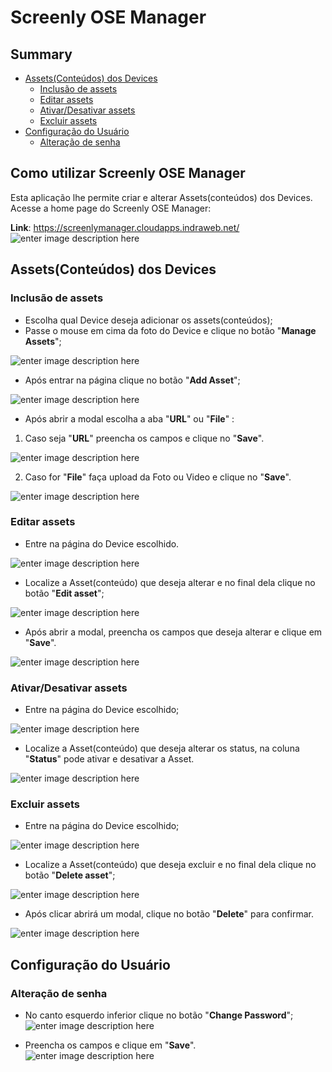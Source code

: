 # Screenly OSE Manager

## Summary 

  - [Assets(Conteúdos) dos Devices](#assetsconteúdos-dos-devices)
    - [Inclusão de assets](#inclusão-de-assets)
    - [Editar assets](#editar-assets)
    - [Ativar/Desativar assets](#ativardesativar-assets)
    - [Excluir assets](#excluir-assets)
  - [Configuração do Usuário](#configuração-do-usuário)
    - [Alteração de senha](#alteração-de-senha)
  


## Como utilizar Screenly OSE Manager

Esta aplicação lhe permite criar e alterar Assets(conteúdos) dos Devices.  
Acesse a home page do Screenly OSE Manager:

**Link**: https://screenlymanager.cloudapps.indraweb.net/
 ![enter image description here](docs/login.png)
 
<div id='section-id-9'/>

## Assets(Conteúdos) dos Devices

<div id='section-id-11'/>

### Inclusão de assets

- Escolha qual Device deseja adicionar os assets(conteúdos);  
- Passe o mouse em cima da foto do Device e clique no botão "**Manage Assets**";

 ![enter image description here](docs/home_assets.png)
 -  Após entrar na página clique no botão "**Add Asset**";

![enter image description here](docs/add_asset.png)
- Após abrir a modal escolha a aba "**URL**" ou "**File**" :

1. Caso seja "**URL**" preencha os campos e clique no "**Save**".

![enter image description here](docs/add_modal_asset.png)

2. Caso for "**File**" faça upload da Foto ou Video e clique no "**Save**". 

![enter image description here](docs/file_modal_asset.png)

<div id='section-id-30'/>

### Editar assets

- Entre na página do Device escolhido.

 ![enter image description here](docs/home_assets.png)

- Localize a Asset(conteúdo) que deseja alterar e no final dela clique no botão "**Edit asset**";

![enter image description here](docs/edit_asset.png)

- Após abrir a modal, preencha os campos que deseja alterar e clique em "**Save**".

![enter image description here](docs/edit_modal_asset.png)

<div id='section-id-44'/>

### Ativar/Desativar assets
 
- Entre na página do Device escolhido;

 ![enter image description here](docs/home_assets.png)

- Localize a Asset(conteúdo) que deseja alterar os status, na coluna "**Status**" pode ativar e desativar a Asset.

![enter image description here](docs/status_asset.png)

<div id='section-id-54'/>

### Excluir assets

- Entre na página do Device escolhido;

 ![enter image description here](docs/home_assets.png)

- Localize a Asset(conteúdo) que deseja excluir e no final dela clique no botão "**Delete asset**";

![enter image description here](docs/delete_asset.png)

- Após clicar abrirá um modal, clique no botão "**Delete**" para confirmar.

![enter image description here](docs/delete_modal_asset.png)

<div id='section-id-68'/>

## Configuração do Usuário

<div id='section-id-70'/>

### Alteração de senha

- No canto esquerdo inferior clique no botão "**Change Password**";![enter image description here](docs/home_pass.png) 

- Preencha os campos e clique em "**Save**".
![enter image description here](docs/password_modal.png)
